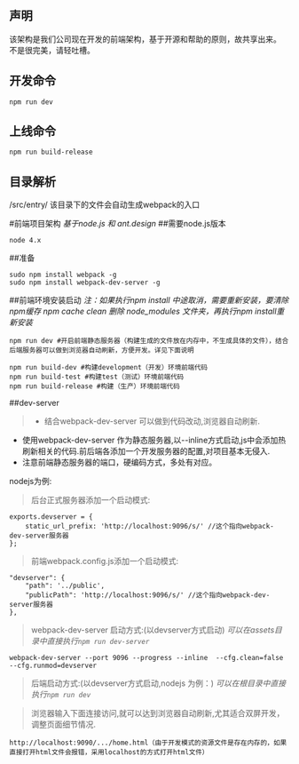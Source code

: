 ## 声明
该架构是我们公司现在开发的前端架构，基于开源和帮助的原则，故共享出来。
不是很完美，请轻吐槽。

## 开发命令
```
npm run dev
```

## 上线命令
```
npm run build-release
```

## 目录解析
/src/entry/
该目录下的文件会自动生成webpack的入口

#前端项目架构
*基于node.js 和 ant.design*
##需要node.js版本
```
node 4.x
```
##准备
```
sudo npm install webpack -g
sudo npm install webpack-dev-server -g
```
##前端环境安装启动
*注：如果执行npm install 中途取消，需要重新安装，要清除npm缓存 npm cache clean 删除 node_modules 文件夹，再执行npm install重新安装*
```
npm run dev #开启前端静态服务器（构建生成的文件放在内存中，不生成具体的文件），结合后端服务器可以做到浏览器自动刷新，方便开发。详见下面说明

npm run build-dev #构建development（开发）环境前端代码
npm run build-test #构建test（测试）环境前端代码
npm run build-release #构建（生产）环境前端代码
```

##dev-server
>- 结合webpack-dev-server 可以做到代码改动,浏览器自动刷新.
 - 使用webpack-dev-server 作为静态服务器,以--inline方式启动,js中会添加热刷新相关的代码.前后端各添加一个开发服务器的配置,对项目基本无侵入.
 - 注意前端静态服务器的端口，硬编码方式，多处有对应。

nodejs为例:

> 后台正式服务器添加一个启动模式:

```
exports.devserver = {
    static_url_prefix: 'http://localhost:9096/s/' //这个指向webpack-dev-server服务器
};
```
> 前端webpack.config.js添加一个启动模式:

```
"devserver": {
    "path": '../public',
    "publicPath": 'http://localhost:9096/s/' //这个指向webpack-dev-server服务器
},
```

> webpack-dev-server 启动方式:(以devserver方式启动)
*可以在assets目录中直接执行`npm run dev-server`*    

```
webpack-dev-server --port 9096 --progress --inline  --cfg.clean=false --cfg.runmod=devserver
```

> 后端启动方式:(以devserver方式启动,nodejs 为例：)
*可以在根目录中直接执行`npm run dev`*


> 浏览器输入下面连接访问,就可以达到浏览器自动刷新,尤其适合双屏开发，调整页面细节情况.

```
http://localhost:9090/.../home.html（由于开发模式的资源文件是存在内存的，如果直接打开html文件会报错，采用localhost的方式打开html文件）    
